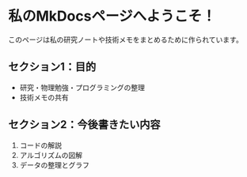 # 私のMkDocsページへようこそ！

このページは私の研究ノートや技術メモをまとめるために作られています。

## セクション1：目的
- 研究・物理勉強・プログラミングの整理
- 技術メモの共有

## セクション2：今後書きたい内容
1. コードの解説
2. アルゴリズムの図解
3. データの整理とグラフ

